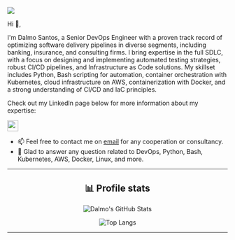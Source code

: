 
<div style="text-align:center;">
</div>

![](https://visitor-badge.glitch.me/badge?page_id=dalmosantos)


Hi 👋,

 I'm Dalmo Santos, a Senior DevOps Engineer with a proven track record of optimizing software delivery pipelines in diverse segments, including banking, insurance, and consulting firms. I bring expertise in the full SDLC, with a focus on designing and implementing automated testing strategies, robust CI/CD pipelines, and Infrastructure as Code solutions. My skillset includes Python, Bash scripting for automation, container orchestration with Kubernetes, cloud infrastructure on AWS, containerization with Docker, and a strong understanding of CI/CD and IaC principles.

Check out my LinkedIn page below for more information about my expertise:

<p>
<a href="https://www.linkedin.com/in/dalmosantos/"><img src="https://img.shields.io/badge/linkedin-%230077B5.svg?&style=for-the-badge&logo=linkedin&logoColor=white" height=25></a>
</p>


- 📫 Feel free to contact me on [email](mailto:dalmo.santos@gmail.com) for any cooperation or consultancy.
- 💬 Glad to answer any question related to DevOps, Python, Bash, Kubernetes, AWS, Docker, Linux, and more.

------------------------------------------------------------------------------------------------------------------------------------------------------------------------------------------------


<div align="center">

<h2>📊 Profile stats</h2>

![Dalmo's GitHub Stats](https://github-readme-stats.vercel.app/api?username=dalmosantos&show_icons=true&theme=radical)
  
![Top Langs](https://github-readme-stats.vercel.app/api/top-langs/?username=dalmosantos&hide=scss,css,html&theme=dark&layout=compact)

</div>

------------------------------------------------------------------------------------------------------------------------------------------------------------------------------------------------  
